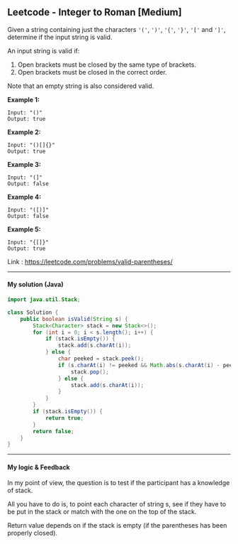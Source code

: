 ## Leetcode - Integer to Roman [Medium]

Given a string containing just the characters `'('`, `')'`, `'{'`, `'}'`, `'['` and `']'`, determine if the input string is valid.

An input string is valid if:

1. Open brackets must be closed by the same type of brackets.
2. Open brackets must be closed in the correct order.

Note that an empty string is also considered valid.

**Example 1:**

```
Input: "()"
Output: true
```

**Example 2:**

```
Input: "()[]{}"
Output: true
```

**Example 3:**

```
Input: "(]"
Output: false
```

**Example 4:**

```
Input: "([)]"
Output: false
```

**Example 5:**

```
Input: "{[]}"
Output: true
```

Link : https://leetcode.com/problems/valid-parentheses/



---



#### My solution (Java)

```java
import java.util.Stack;

class Solution {
    public boolean isValid(String s) {
        Stack<Character> stack = new Stack<>();
        for (int i = 0; i < s.length(); i++) {
            if (stack.isEmpty()) {
                stack.add(s.charAt(i));
            } else {
                char peeked = stack.peek();
                if (s.charAt(i) != peeked && Math.abs(s.charAt(i) - peeked) < 3) {
                    stack.pop();
                } else {
                    stack.add(s.charAt(i));
                }
            }
        }
        if (stack.isEmpty()) {
            return true;
        }
        return false;
    }
}
```

---



#### My logic & Feedback

In my point of view, the question is to test if the participant has a knowledge of stack.

All you have to do is, to point each character of string s, see if they have to be put in the stack or match with the one on the top of the stack.

Return value depends on if the stack is empty (if the parentheses has been properly closed).

